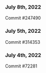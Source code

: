 ### July 8th, 2022

Commit #247490

### July 5th, 2022

Commit #314353


### July 4th, 2022

Commit #72281
